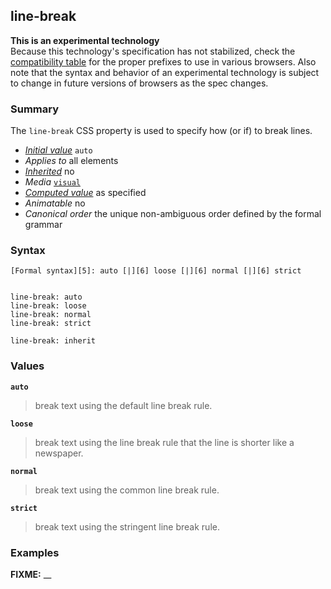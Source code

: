 ## line-break

**This is an experimental technology**  
Because this technology's specification has not stabilized, check the [compatibility table][0] for the proper prefixes to use in various browsers. Also note that the syntax and behavior of an experimental technology is subject to change in future versions of browsers as the spec changes.

### Summary

The `line-break` CSS property is used to specify how (or if) to break lines.

* _[Initial value][1]_ `auto` 
* _Applies to_ all elements 
* _[Inherited][2]_ no 
* _Media_ [`visual`][3] 
* _[Computed value][4]_ as specified 
* _Animatable_ no 
* _Canonical order_ the unique non-ambiguous order defined by the formal grammar

### Syntax

    [Formal syntax][5]: auto [|][6] loose [|][6] normal [|][6] strict
    

    line-break: auto
    line-break: loose
    line-break: normal
    line-break: strict
    
    line-break: inherit
    

### Values

**`auto`**

> break text using  the default line break rule.

**`loose`**

> break text using the line break rule that the line is shorter like a newspaper.

**`normal`**

> break text using the common line break rule.

**`strict`**

> break text using the stringent line break rule.

### Examples

**FIXME:** __


[0]: #Browser_compatibility
[1]: https://developer.mozilla.org/en/docs/CSS/initial_value
[2]: https://developer.mozilla.org/en/docs/CSS/inheritance
[3]: https://developer.mozilla.org/en/docs/CSS/@media#Media_groups
[4]: https://developer.mozilla.org/en/docs/CSS/computed_value
[5]: https://developer.mozilla.org/en/docs/CSS/Value_definition_syntax "CSS/Value_definition_syntax"
[6]: https://developer.mozilla.org/en/docs/CSS/Value_definition_syntax#Single_bar "Single bar: the two entities are optional, but exactly one must be present."